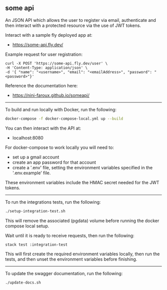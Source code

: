 <h2>some api</h2>

An JSON API which allows the user to register via email, authenticate 
and then interact with a protected resource via the use of JWT tokens.

Interact with a sample fly deployed app at:
  * https://some-api.fly.dev/

Example request for user registration:

```shell
curl -X POST 'https://some-api.fly.dev/user' \
-H 'Content-Type: application/json' \
-d '{ "name": "<username>", "email": "<emailAddress>", "password": "<password>"}'
```

Reference the documentation here:
  * https://nini-faroux.github.io/someapi/

***

To build and run locally with Docker, run the following:

```bash
docker-compose -f docker-compose-local.yml up --build
```

You can then interact with the API at:
  * localhost:8080

For docker-compose to work locally you will need to:
  * set up a gmail account
  * create an app password for that account 
  * create a '.env' file, setting the environment variables specified in the '.env.example' file.
  
These environment variables include the HMAC secret needed for the JWT tokens.

***

To run the integrations tests, run the following:

```bash
./setup-integration-test.sh
```

This will remove the associated (pgdata) volume before running the docker compose local setup.

Wait until it is ready to receive requests, then run the following:

```bash
stack test :integration-test
```

This will first create the required environment variables locally,
then run the tests, and then unset the environment variables before finishing.

***

To update the swagger documentation, run the following:

```bash
./update-docs.sh
```
